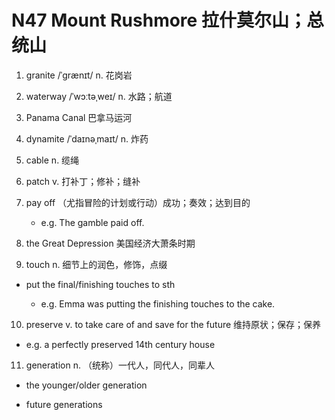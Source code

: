 # N47 Mount Rushmore  拉什莫尔山；总统山

1. granite /ˈgrænɪt/  n. 花岗岩

2. waterway /ˈwɔːtəˌweɪ/  n. 水路；航道

3. Panama Canal 巴拿马运河

4. dynamite /ˈdaɪnəˌmaɪt/  n. 炸药

5. cable  n. 缆绳

6. patch v. 打补丁；修补；缝补

7. pay off  （尤指冒险的计划或行动）成功；奏效；达到目的

   * e.g. The gamble paid off.
   
8. the Great Depression  美国经济大萧条时期

9. touch  n. 细节上的润色，修饰，点缀

* put the final/finishing touches to sth

   * e.g. Emma was putting the finishing touches to the cake.
   
10. preserve  v. to take care of and save for the future  维持原状；保存；保养

   * e.g. a perfectly preserved 14th century house
   
11. generation  n. （统称）一代人，同代人，同辈人

* the younger/older generation

* future generations 
